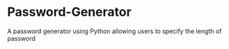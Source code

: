 # Password-Generator
A password generator using Python allowing users to specify the length of password
